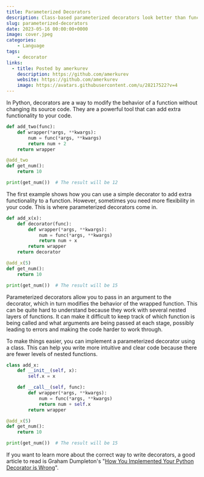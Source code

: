 ```yaml
---
title: Parameterized Decorators
description: Class-based parameterized decorators look better than function-based ones because they reduce the number of nested function layers.
slug: parameterized-decorators
date: 2023-05-16 00:00:00+0000
image: cover.jpeg
categories:
    - Language
tags:
    - decorator
links:
  - title: Posted by amerkurev
    description: https://github.com/amerkurev
    website: https://github.com/amerkurev
    image: https://avatars.githubusercontent.com/u/28217522?v=4
---
```


In Python, decorators are a way to modify the behavior of a function without changing its source code. 
They are a powerful tool that can add extra functionality to your code.

```python
def add_two(func):
    def wrapper(*args, **kwargs):
        num = func(*args, **kwargs)
        return num + 2
    return wrapper

@add_two
def get_num():
    return 10

print(get_num())  # The result will be 12
```

The first example shows how you can use a simple decorator to add extra functionality to a function. 
However, sometimes you need more flexibility in your code. This is where parameterized decorators come in.

```python
def add_x(x):
    def decorator(func):
        def wrapper(*args, **kwargs):
            num = func(*args, **kwargs)
            return num + x
        return wrapper
    return decorator

@add_x(5)
def get_num():
    return 10

print(get_num())  # The result will be 15
```

Parameterized decorators allow you to pass in an argument to the decorator, which in turn modifies the behavior of the wrapped function. 
This can be quite hard to understand because they work with several nested layers of functions. 
It can make it difficult to keep track of which function is being called and what arguments are being passed at each stage, 
possibly leading to errors and making the code harder to work through.

To make things easier, you can implement a parameterized decorator using a class. 
This can help you write more intuitive and clear code because there are fewer levels of nested functions.

```python
class add_x:
    def __init__(self, x):
        self.x = x

    def __call__(self, func):
        def wrapper(*args, **kwargs):
            num = func(*args, **kwargs)
            return num + self.x
        return wrapper

@add_x(5)
def get_num():
    return 10

print(get_num())  # The result will be 15
```

If you want to learn more about the correct way to write decorators, 
a good article to read is Graham Dumpleton's "[How You Implemented Your Python Decorator is Wrong](https://github.com/GrahamDumpleton/wrapt/blob/develop/blog/01-how-you-implemented-your-python-decorator-is-wrong.md)".
